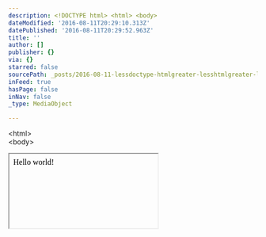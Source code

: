 ```yaml
---
description: <!DOCTYPE html> <html> <body>
dateModified: '2016-08-11T20:29:10.313Z'
datePublished: '2016-08-11T20:29:52.963Z'
title: ''
author: []
publisher: {}
via: {}
starred: false
sourcePath: _posts/2016-08-11-lessdoctype-htmlgreater-lesshtmlgreater-lessbodygreater.md
inFeed: true
hasPage: false
inNav: false
_type: MediaObject

---
```

<!DOCTYPE html\>  
<html\>  
<body\>

<iframe srcdoc="<p\>Hello world!</p\>"\>  
<p\>Your browser does not support iframes.</p\>  
</iframe\>

</body\>  
</html\>